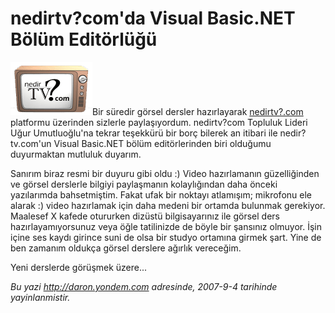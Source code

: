 # nedirtv?com'da Visual Basic.NET Bölüm Editörlüğü 

![](media/nedirtv_com_da_Visual_Basic_NET_Bolum_Editorlugu/nedirtv_logo.png)Bir süredir
görsel dersler hazırlayarak [nedirtv?.com](http://www.nedirtv.com)
platformu üzerinden sizlerle paylaşıyordum. nedirtv?com Topluluk Lideri
Uğur Umutluoğlu'na tekrar teşekkürü bir borç bilerek an itibari ile
nedir?tv.com'un Visual Basic.NET bölüm editörlerinden biri olduğumu
duyurmaktan mutluluk duyarım.

Sanırım biraz resmi bir duyuru gibi oldu :) Video hazırlamanın
güzelliğinden ve görsel derslerle bilgiyi paylaşmanın kolaylığından daha
önceki yazılarımda bahsetmiştim. Fakat ufak bir noktayı atlamışım;
mikrofonu ele alarak :) video hazırlamak için daha medeni bir ortamda
bulunmak gerekiyor. Maalesef X kafede otururken dizüstü bilgisayarınız
ile görsel ders hazırlayamıyorsunuz veya öğle tatilinizde de böyle bir
şansınız olmuyor. İşin içine ses kaydı girince suni de olsa bir studyo
ortamına girmek şart. Yine de ben zamanım oldukça görsel derslere
ağırlık vereceğim.

Yeni derslerde görüşmek üzere...


*Bu yazi http://daron.yondem.com adresinde, 2007-9-4 tarihinde yayinlanmistir.*